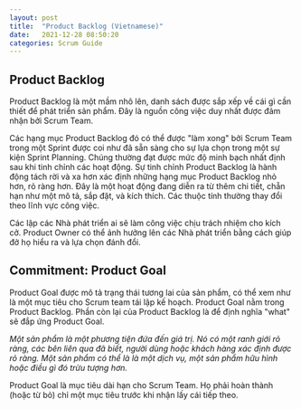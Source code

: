```yaml
---
layout: post
title:  "Product Backlog (Vietnamese)"
date:   2021-12-28 08:50:20
categories: Scrum Guide
---
```


## Product Backlog

Product Backlog là một mầm nhô lên, danh sách được sắp xếp về cái gì cần thiết để phát triển sản phẩm. Đây là nguồn công việc duy nhất được đảm nhận bởi Scrum Team.

Các hạng mục Product Backlog đó có thể được "làm xong" bởi Scrum Team trong một Sprint được coi như đã sẵn sàng cho sự lựa chọn trong một sự kiện Sprint Planning. Chúng thường đạt được mức độ minh bạch nhất định sau khi tinh chỉnh các hoạt động. Sự tinh chỉnh Product Backlog là hành động tách rời và xa hơn xác định những hạng mục Product Backlog nhỏ hơn, rỏ ràng hơn. Đây là một hoạt động đang diễn ra từ thêm chi tiết, chẵn hạn như một mô tả, sắp đặt, và kích thích. Các thuộc tính thường thay đổi theo lĩnh vực công việc.

Các lập các Nhà phát triển ai sẽ làm công việc chịu trách nhiệm cho kích cở. Product Owner có thể ảnh hưởng lên các Nhà phát triển bằng cách giúp đở họ hiểu ra và lựa chọn đánh đổi.

## Commitment: Product Goal

Product Goal được mô tả trạng thái tương lai của sản phẩm, có thể xem như là một mục tiêu cho Scrum team tái lập kế hoạch. Product Goal nằm trong Product Backlog. Phần còn lại của Product Backlog là để định nghĩa "what" sẽ đắp ứng Product Goal.

*Một sản phẩm là một phương tiện đứa đến giá trị. Nó có một ranh giới rỏ ràng, các bên liên qua đã biết, người dùng hoặc khách hàng xác định được rỏ ràng. Một sản phẩm có thể là là một dịch vụ, một sản phẩm hữu hình hoặc điều gì đó trừu tượng hơn.*

Product Goal là mục tiêu dài hạn cho Scrum Team. Họ phải hoàn thành (hoặc từ bỏ) chỉ một mục tiêu trước khi nhận lấy cái tiếp theo.
